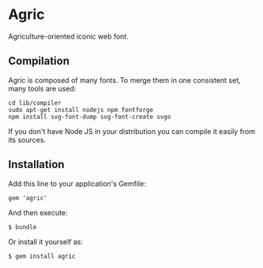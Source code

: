 # Agric

Agriculture-oriented iconic web font.

## Compilation

Agric is composed of many fonts. To merge them in one consistent set, many tools are used:

    cd lib/compiler
    sudo apt-get install nodejs npm fontforge
    npm install svg-font-dump svg-font-create svgo

If you don't have Node JS in your distribution you can compile it easily from its sources.

## Installation

Add this line to your application's Gemfile:

    gem 'agric'

And then execute:

    $ bundle

Or install it yourself as:

    $ gem install agric


